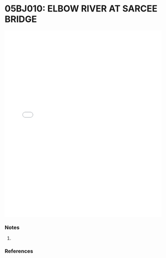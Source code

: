 # 05BJ010: ELBOW RIVER AT SARCEE BRIDGE

<iframe src="/_static/stations/05BJ010_fdc.html" width="100%" height="600" frameborder="0"></iframe>

### Notes
1. 

### References

